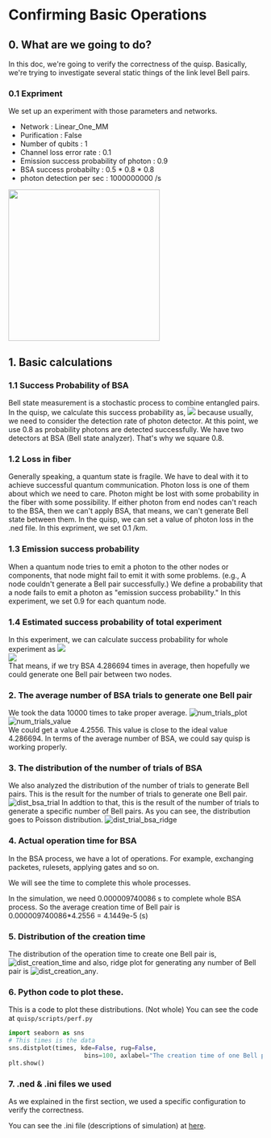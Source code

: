 # Confirming Basic Operations

## 0. What are we going to do?
In this doc, we're going to verify the correctness of the quisp.
Basically, we're trying to investigate several static things of the link level Bell pairs.

### 0.1 Expriment
We set up an experiment with those parameters and networks.

- Network : Linear_One_MM
- Purification : False
- Number of qubits : 1
- Channel loss error rate : 0.1
- Emission success probability of photon : 0.9
- BSA success probabilty : 0.5 * 0.8 * 0.8
- photon detection per sec : 1000000000 /s

<!-- ![MM](../img/MM_link.png) -->
<img src="../img/MM_link.png" height=300>

## 1. Basic calculations

### 1.1 Success Probability of BSA

Bell state measurement is a stochastic process to combine entangled pairs. In the quisp, we calculate this success probability as, <img src="https://render.githubusercontent.com/render/math?math=p = 0.5*0.8*0.8"> because usually, we need to consider the detection rate of photon detector. At this point, we use 0.8 as probability photons are detected successfully. We have two detectors at BSA (Bell state analyzer). That's why we square 0.8.

### 1.2 Loss in fiber

Generally speaking, a quantum state is fragile. We have to deal with it to achieve successful quantum communication. Photon loss is one of them about which we need to care. Photon might be lost with some probability in the fiber with some possibility. If either photon from end nodes can't reach to the BSA, then we can't apply BSA, that means, we can't generate Bell state between them. In the quisp, we can set a value of photon loss in the .ned file. In this expriment, we set 0.1 /km. 

### 1.3 Emission success probability

When a quantum node tries to emit a photon to the other nodes or components, that node might fail to emit it with some problems. (e.g., A node couldn't generate a Bell pair successfully.) We define a probability that a node fails to emit a photon as "emission success probability." In this experiment, we set 0.9 for each quantum node.

### 1.4 Estimated success probability of total experiment

In this experiment, we can calculate success probability for whole experiment as
<img src="https://render.githubusercontent.com/render/math?math=p = (1-0.1)^{d_{(km)}} * (0.9)^2 * (0.5*(0.8)^2)">   
<img src="https://render.githubusercontent.com/render/math?math=p = 0.23328">   
That means, if we try BSA  4.286694 times in average, then hopefully we could generate one Bell pair between two nodes.

### 2. The average number of BSA trials to generate one Bell pair

We took the data 10000 times to take proper average.
![num_trials_plot](../img/Num_trials.png)  
![num_trials_value](../img/num_trials_value.png)  
We could get a value 4.2556. This value is close to the ideal value 4.286694. In terms of the average number of BSA, we could say quisp is working properly.

### 3. The distribution of the number of trials of BSA

We also analyzed the distribution of the number of trials to generate Bell pairs.
This is the result for the number of trials to generate one Bell pair.
![dist_bsa_trial](../img/Dist_BSA_trial.png) 
In addtion to that, this is the result of the number of trials to generate a specific number of Bell pairs. As you can see, the distribution goes to Poisson distribution. 
![dist_trial_bsa_ridge](../img/dist_trial_plot.png)
### 4. Actual operation time for BSA

In the BSA process, we have a lot of operations. For example, exchanging packetes, rulesets, applying gates and so on.

We will see the time to complete this whole processes.

In the simulation, we need 0.000009740086 s to complete whole BSA process. So the average creation time of Bell pair is 0.000009740086*4.2556 = 4.1449e-5 (s)

### 5. Distribution of the creation time
The distribution of the operation time to create one Bell pair is,
![dist_creation_time](../img/Dist_creation_time.png)
and also, ridge plot for generating any number of Bell pair is
![dist_creation_any](../img/dist_plot_no_fit.png).

### 6. Python code to plot these.

This is a code to plot these distributions. (Not whole)
You can see the code at `quisp/scripts/perf.py` 
```python
import seaborn as sns
# This times is the data
sns.distplot(times, kde=False, rug=False,
                     bins=100, axlabel="The creation time of one Bell pair")
plt.show()
```
### 7. .ned & .ini files we used

As we explained in the first section, we used a specific configuration to verify the correctness.

You can see the .ini file (descriptions of simulation) at [here](../../quisp/networks/vector_test.ini).
